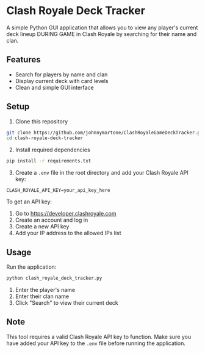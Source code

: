 # Clash Royale Deck Tracker

A simple Python GUI application that allows you to view any player's current deck lineup DURING GAME in Clash Royale by searching for their name and clan.

## Features
- Search for players by name and clan
- Display current deck with card levels
- Clean and simple GUI interface

## Setup

1. Clone this repository
```bash
git clone https://github.com/johnnymartone/ClashRoyaleGameDeckTracker.git
cd clash-royale-deck-tracker
```

2. Install required dependencies
```bash
pip install -r requirements.txt
```

3. Create a `.env` file in the root directory and add your Clash Royale API key:
```
CLASH_ROYALE_API_KEY=your_api_key_here
```

To get an API key:
1. Go to https://developer.clashroyale.com
2. Create an account and log in
3. Create a new API key
4. Add your IP address to the allowed IPs list

## Usage

Run the application:
```bash
python clash_royale_deck_tracker.py
```

1. Enter the player's name
2. Enter their clan name
3. Click "Search" to view their current deck

## Note
This tool requires a valid Clash Royale API key to function. Make sure you have added your API key to the `.env` file before running the application. 
